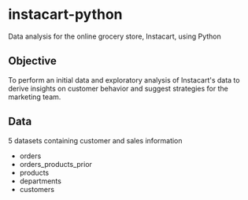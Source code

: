 # instacart-python
Data analysis for the online grocery store, Instacart, using Python
## Objective
To perform an initial data and exploratory analysis of Instacart's data to derive insights on customer behavior and suggest strategies for the marketing team. 
## Data
5 datasets containing customer and sales information
* orders
* orders_products_prior
* products
* departments
* customers

